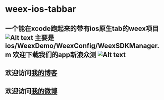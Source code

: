 # weex-ios-tabbar
一个能在xcode跑起来的带有ios原生tab的weex项目
![Alt text](http://chencld.github.io/images/weextabbar.png  "ios app")
主要是ios/WeexDemo/WeexConfig/WeexSDKManager.m
欢迎下载我们的app新浪众测
![Alt text](http://zhongce.sina.com.cn/static/images/app/iosQR.png?v=1.0 "Optional title")
---
欢迎访问[我的博客](https://chencld.github.io/)
---
欢迎访问[我的微博](https://chencld.github.io/)
---

